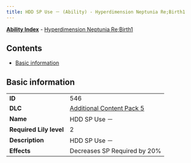 ```yaml
---
title: HDD SP Use － (Ability) - Hyperdimension Neptunia Re;Birth1
---
```


[**Ability Index**](/neptunia/rb1/ability/index.html) - [Hyperdimension Neptunia Re;Birth1](/neptunia/rb1)

## Contents

- [Basic information](#basic-information)

## Basic information

|   |   |
| -- | -- |
| **ID** | 546 |
| **DLC** | [Additional Content Pack 5](/neptunia/rb1/dlc/14-pack5.html) |
| **Name** | HDD SP Use － |
| **Required Lily level** | 2 |
| **Description** | HDD SP Use － |
| **Effects** | Decreases SP Required by 20% |
